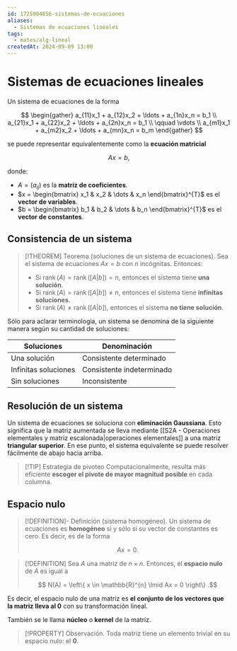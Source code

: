 ```yaml
---
id: 1725904856-sistemas-de-ecuaciones
aliases:
  - Sistemas de ecuaciones lineales
tags:
  - mates/alg-lineal
createdAt: 2024-09-09 13:00
---
```


# Sistemas de ecuaciones lineales

Un sistema de ecuaciones de la forma

$$
\begin{gather}
a_{11}x_1 + a_{12}x_2 + \ldots + a_{1n}x_n = b_1 \\
a_{21}x_1 + a_{22}x_2 + \ldots + a_{2n}x_n = b_1 \\
\qquad \vdots \\
a_{m1}x_1 + a_{m2}x_2 + \ldots + a_{mn}x_n = b_m
\end{gather}
$$

se puede representar equivalentemente como la **ecuación matricial**

$$
Ax = b
,$$

donde:

- $A = (a_{ij})$ es la **matriz de coeficientes**.
- $x = \begin{bmatrix} x_1 & x_2 & \dots & x_n \end{bmatrix}^{T}$  es el **vector de variables**.
- $b = \begin{bmatrix} b_1 & b_2 & \dots & b_n \end{bmatrix}^{T}$ es el **vector de constantes**.

## Consistencia de un sistema

> [!THEOREM] Teorema (soluciones de un sistema de ecuaciones).
> Sea el sistema de ecuaciones $Ax = b$ con $n$ incógnitas. Entonces:
> 
> - Si $\operatorname{rank}(A) = \operatorname{rank}([A | b]) = n$, entonces el sistema tiene **una solución**.
> - Si $\operatorname{rank}(A) = \operatorname{rank}([A | b]) \neq n$, entonces el sistema tiene **infinitas soluciones**.
> - Si $\operatorname{rank}(A) \neq \operatorname{rank}([A | b])$, entonces el sistema **no tiene solución**.

Sólo para aclarar terminología, un sistema se denomina de la siguiente manera según su cantidad de soluciones:

| Soluciones           | Denominación              |
| -------------------- | ------------------------- |
| Una solución         | Consistente determinado   |
| Infinitas soluciones | Consistente indeterminado |
| Sin soluciones       | Inconsistente             |

## Resolución de un sistema

Un sistema de ecuaciones se soluciona con **eliminación Gaussiana**. Esto significa que la matriz aumentada se lleva mediante [[S2A - Operaciones elementales y matriz escalonada|operaciones elementales]] a una matriz **triangular superior**. En ese punto, el sistema equivalente se puede resolver fácilmente de abajo hacia arriba.

> [!TIP] Estrategia de pivoteo
> Computacionalmente, resulta más eficiente **escoger el pivote de mayor magnitud posible** en cada columna.

## Espacio nulo

> [!DEFINITION]- Definición (sistema homogéneo).
> Un sistema de ecuaciones es **homogéneo** si y sólo si su vector de constantes es cero. Es decir, es de la forma
> 
> $$
> Ax = 0
> .$$

> [!DEFINITION]
> Sea $A$ una matriz de $n \times n$. Entonces, el **espacio nulo** de $A$ es igual a
> 
> $$
> N(A) = \left\{ x \in \mathbb{R}^{n} \lmid Ax = 0 \right\}
> .$$

Es decir, el espacio nulo de una matriz es **el conjunto de los vectores que la matriz lleva al $0$** con su transformación lineal.

También se le llama **núcleo** o **kernel** de la matriz.

> [!PROPERTY] Observación.
> Toda matriz tiene un elemento trivial en su espacio nulo: el $\mathbf{0}$.
